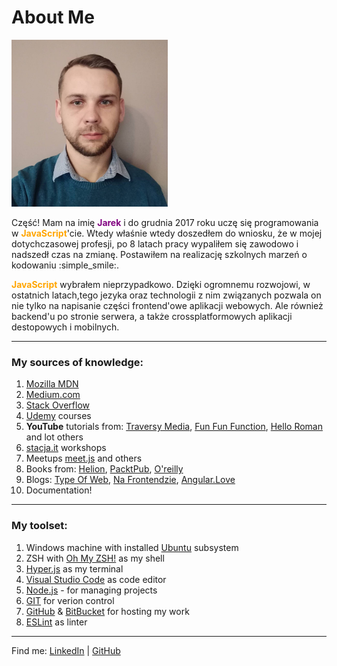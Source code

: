 # About Me

<img src="jb2_xs.jpg" alt="drawing" width="250px"/>

Część! Mam na imię <span style="color:purple">**Jarek**</span> i do grudnia 2017 roku uczę się programowania w <span style="color:orange">**JavaScript**</span>'cie. Wtedy właśnie wtedy doszedłem do wniosku, że w mojej dotychczasowej profesji, po 8 latach pracy wypaliłem się zawodowo i nadszedł czas na zmianę. Postawiłem na realizację szkolnych marzeń o kodowaniu :simple_smile:.

<span style="color:orange">**JavaScript**</span> wybrałem nieprzypadkowo. Dzięki ogromnemu rozwojowi, w ostatnich latach,tego jezyka oraz technologii z nim związanych pozwala on nie tylko na napisanie części frontend'owe aplikacji webowych. Ale również backend'u po stronie serwera, a także crossplatformowych aplikacji destopowych i mobilnych.

---
### My sources of knowledge:
1. [Mozilla MDN](https://developer.mozilla.org/en-US/)
2. [Medium.com](https://medium.com/)
3. [Stack Overflow](https://stackoverflow.com/)
4. [Udemy](https://www.udemy.com/) courses
5. **YouTube** tutorials from: [Traversy Media](https://www.youtube.com/channel/UC29ju8bIPH5as8OGnQzwJyA), [Fun Fun Function](https://www.youtube.com/channel/UCO1cgjhGzsSYb1rsB4bFe4Q), [Hello Roman](https://www.youtube.com/channel/UCq8XmOMtrUCb8FcFHQEd8_g) and lot others
6. [stacja.it](https://stacja.it/) workshops
7. Meetups [meet.js](https://www.facebook.com/meetjspl/) and others
8. Books from: [Helion](https://helion.pl/), [PacktPub](https://www.packtpub.com/), [O'reilly](http://shop.oreilly.com/)
9. Blogs: [Type Of Web](https://typeofweb.com/), [Na Frontendzie](https://www.nafrontendzie.pl/), [Angular.Love](http://www.angular.love/)
10. Documentation!
---
### My toolset:
1. Windows machine with installed [Ubuntu](https://www.microsoft.com/pl-pl/p/ubuntu-1804-lts/9n9tngvndl3q?activetab=pivot%3Aoverviewtab) subsystem
2. ZSH with [Oh My ZSH!](https://ohmyz.sh/) as my shell
3. [Hyper.js](https://hyper.is/) as my terminal
4. [Visual Studio Code](https://code.visualstudio.com/) as code editor
5. [Node.js](https://nodejs.org/en/) - for managing projects
6. [GIT](https://git-scm.com/) for verion control
7. [GitHub](https://github.com/) & [BitBucket](https://bitbucket.org/) for hosting my work
8. [ESLint](https://eslint.org/) as linter

---
Find me: [LinkedIn](https://www.linkedin.com/in/jaroslaw-bagnicki/) | [GitHub](https://github.com/jaroslaw-bagnicki)
